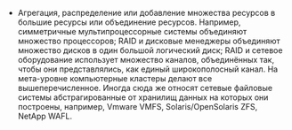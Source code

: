 * Агрегация, распределение или добавление множества ресурсов в большие ресурсы или 
  объединение ресурсов. Например, симметричные мультипроцессорные системы объединяют 
  множество процессоров; RAID и дисковые менеджеры объединяют множество дисков в один 
  большой логический диск; RAID и сетевое оборудование использует множество каналов, 
  объединённых так, чтобы они представлялись, как единый широкополосный канал. На мета-уровне 
  компьютерные кластеры делают все вышеперечисленное. Иногда сюда же относят сетевые 
  файловые системы абстрагированные от хранилищ данных на которых они построены, 
  например, Vmware VMFS, Solaris/OpenSolaris ZFS, NetApp WAFL.

<!-- _footer: Виртуализация [Электронный ресурс]. URL: https://ru.wikipedia.org/wiki/Виртуализация (дата обращения: 14.04.2020)-->